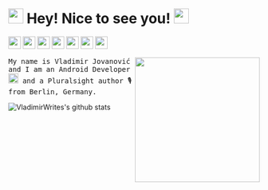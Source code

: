 <h1> <img src="https://emojis.slackmojis.com/emojis/images/1570211625/6611/wave-animated.gif?1570211625" width="30"/> Hey! Nice to see you! <img src="https://emojis.slackmojis.com/emojis/images/1531849430/4246/blob-sunglasses.gif?1531849430" width="30"/></h1>

<p>
  <a href="https://www.twitter.com/VladimirWrites"><img src="https://img.shields.io/badge/twitter-%231DA1F2.svg?&style=for-the-badge&logo=twitter&logoColor=white" height=25></a> 
  <a href="https://www.linkedin.com/in/vladimir-j"><img src="https://img.shields.io/badge/linkedin-%230077B5.svg?&style=for-the-badge&logo=linkedin&logoColor=white" height=25></a> 
  <a href="https://www.vladimirj.dev/ps/profile"><img src="https://img.shields.io/badge/pluralsight-%23F15B2A.svg?&style=for-the-badge&logo=pluralsight&logoColor=white" height=25></a> 
  <a href="https://medium.com/@VladimirWrites"><img src="https://img.shields.io/badge/medium-%2312100E.svg?&style=for-the-badge&logo=medium&logoColor=white" height=25></a> 
  <a href="https://dev.to/VladimirWrites"><img src="https://img.shields.io/badge/DEV.TO-%230A0A0A.svg?&style=for-the-badge&logo=dev.to&logoColor=white" height=25></a>
  <a href="https://stackoverflow.com/users/5821000"><img src="https://img.shields.io/badge/stackoverflow-%23F48024.svg?&style=for-the-badge&logo=stackoverflow&logoColor=white" height=25></a>
  <a href="https://vladimirj.dev"><img src="https://img.shields.io/badge/personal_page-%23666666.svg?&style=for-the-badge" height=25></a>
</p>


<img align='right' src='https://i.imgur.com/jjtmcSP.png' width='250"'>


<p>
  <samp>
    My name is Vladimir Jovanović and I am an Android Developer <img src="https://emojis.slackmojis.com/emojis/images/1519294713/3574/android.png?1519294713" width="20"/> and a Pluralsight author 🎙️ from Berlin, Germany.
  </samp>
</p>

<p>
  <a>
    <img align="center" alt="VladimirWrites's github stats" src="https://github-readme-stats.vercel.app/api?username=VladimirWrites&show_icons=true&hide_border=true&hide=contribs" />
  </a>
</p>
